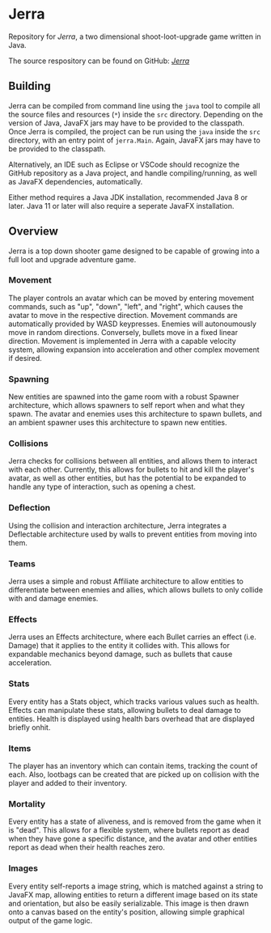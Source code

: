 # Jerra

Repository for *Jerra*, a two dimensional shoot-loot-upgrade game written in Java.

The source respository can be found on GitHub: [*Jerra*](https://github.com/HN67/Jerra)

## Building

Jerra can be compiled from command line using the `java` tool to compile all the source files and resources (`*`) inside the `src` directory. Depending on the version of Java, JavaFX jars may have to be provided to the classpath. Once Jerra is compiled, the project can be run using the `java` inside the `src` directory, with an entry point of `jerra.Main`. Again, JavaFX jars may have to be provided to the classpath.

Alternatively, an IDE such as Eclipse or VSCode should recognize the GitHub repository as a Java project, and handle compiling/running, as well as JavaFX dependencies, automatically.

Either method requires a Java JDK installation, recommended Java 8 or later. Java 11 or later will also require a seperate JavaFX installation.

## Overview

Jerra is a top down shooter game designed to be capable of growing into a full loot and upgrade adventure game.

### Movement

The player controls an avatar which can be moved by entering movement commands, such as "up", "down", "left", and "right", which causes the avatar to move in the respective direction. Movement commands are automatically provided by WASD keypresses. Enemies will autonoumously move in random directions. Conversely, bullets move in a fixed linear direction. Movement is implemented in Jerra with a capable velocity system, allowing expansion into acceleration and other complex movement if desired.

### Spawning

New entities are spawned into the game room with a robust Spawner architecture, which allows spawners to self report when and what they spawn. The avatar and enemies uses this architecture to spawn bullets, and an ambient spawner uses this architecture to spawn new entities.

### Collisions

Jerra checks for collisions between all entities, and allows them to interact with each other. Currently, this allows for bullets to hit and kill the player's avatar, as well as other entities, but has the potential to be expanded to handle any type of interaction, such as opening a chest.

### Deflection

Using the collision and interaction architecture, Jerra integrates a Deflectable architecture used by walls to prevent entities from moving into them.

### Teams

Jerra uses a simple and robust Affiliate architecture to allow entities to differentiate between enemies and allies, which allows bullets to only collide with and damage enemies.

### Effects

Jerra uses an Effects architecture, where each Bullet carries an effect (i.e. Damage) that it applies to the entity it collides with. This allows for expandable mechanics beyond damage, such as bullets that cause acceleration.

### Stats

Every entity has a Stats object, which tracks various values such as health. Effects can manipulate these stats, allowing bullets to deal damage to entities. Health is displayed using health bars overhead that are displayed briefly onhit.

### Items

The player has an inventory which can contain items, tracking the count of each. Also, lootbags can be created that are picked up on collision with the player and added to their inventory.

### Mortality

Every entity has a state of aliveness, and is removed from the game when it is "dead". This allows for a flexible system, where bullets report as dead when they have gone a specific distance, and the avatar and other entities report as dead when their health reaches zero.

### Images

Every entity self-reports a image string, which is matched against a string to JavaFX map, allowing entities to return a different image based on its state and orientation, but also be easily serializable. This image is then drawn onto a canvas based on the entity's position, allowing simple graphical output of the game logic.

